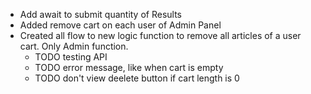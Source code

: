 + Add await to submit quantity of Results
+ Added remove cart on each user of Admin Panel
+ Created all flow to new logic function to remove all articles of a user cart. Only Admin function.
    - TODO testing API
    - TODO error message, like when cart is empty
    - TODO don't view deelete button if cart length is 0